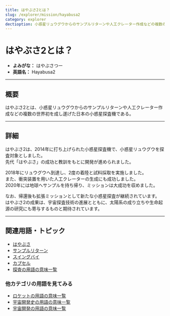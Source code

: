```yaml
---
title: はやぶさ2とは？
slug: /explorer/mission/hayabusa2
category: explorer
dectioption: 小惑星リュウグウからのサンプルリターンや人工クレーター作成などの複数の世界初を成し遂げた日本の小惑星探査機であるはやぶさ2の意味・定義・内容について解説します。  
---
```


# はやぶさ2とは？

- **よみがな：** はやぶさつー  
- **英語名：** Hayabusa2  

---

## 概要

はやぶさ2とは、小惑星リュウグウからのサンプルリターンや人工クレーター作成などの複数の世界初を成し遂げた日本の小惑星探査機である。  

---

## 詳細

はやぶさ2は、2014年に打ち上げられた小惑星探査機で、小惑星リュウグウを探査対象としました。  
先代「はやぶさ」の成功と教訓をもとに開発が進められました。  

2018年にリュウグウへ到達し、2度の着陸と試料採取を実施しました。  
また、衝突装置を用いた人工クレーターの生成にも成功しました。  
2020年には地球へサンプルを持ち帰り、ミッションは大成功を収めました。  

なお、帰還後も拡張ミッションとして新たな小惑星探査が継続されています。  
はやぶさ2の成果は、宇宙探査技術の進展とともに、太陽系の成り立ちや生命起源の研究にも寄与するものと期待されています。  

---

## 関連用語・トピック

- [はやぶさ](/docs/explorer/mission/hayabusa)
- [サンプルリターン](/docs/explorer/technology/sample-return)
- [スイングバイ](/docs/explorer/technology/swingby)
- [カプセル](/docs/explorer/technology/capsule)
- [探査の用語の意味一覧](/docs/category/explorer)

### 他カテゴリの用語を見てみる
- [ロケットの用語の意味一覧](/docs/category/rocket)
- [宇宙開発史の用語の意味一覧](/docs/category/history)
- [宇宙開発の用語の意味一覧](/docs/category/glossary)
